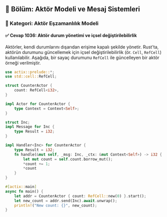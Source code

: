 ## 📘 Bölüm: Aktör Modeli ve Mesaj Sistemleri  
### 🔹 Kategori: Aktör Eşzamanlılık Modeli  
#### ✅ Cevap 1036: Aktör durum yönetimi ve içsel değiştirilebilirlik

Aktörler, kendi durumlarını dışarıdan erişime kapalı şekilde yönetir. Rust'ta, aktörün durumunu güncellemek için içsel değiştirilebilirlik (ör. `Cell`, `RefCell`) kullanılabilir. Aşağıda, bir sayaç durumunu `RefCell` ile güncelleyen bir aktör örneği verilmiştir.

```rust
use actix::prelude::*;
use std::cell::RefCell;

struct CounterActor {
    count: RefCell<i32>,
}

impl Actor for CounterActor {
    type Context = Context<Self>;
}

struct Inc;
impl Message for Inc {
    type Result = i32;
}

impl Handler<Inc> for CounterActor {
    type Result = i32;
    fn handle(&mut self, _msg: Inc, _ctx: &mut Context<Self>) -> i32 {
        let mut count = self.count.borrow_mut();
        *count += 1;
        *count
    }
}

#[actix::main]
async fn main() {
    let addr = CounterActor { count: RefCell::new(0) }.start();
    let new_count = addr.send(Inc).await.unwrap();
    println!("New count: {}", new_count);
}
```
